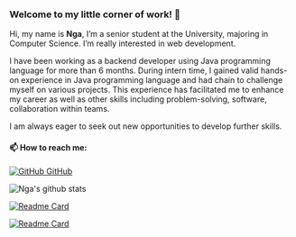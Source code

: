 ### Welcome to my little corner of work! 👋

Hi, my name is **Nga**, I’m a senior student at the University, majoring in Computer Science. I’m really interested in web development.

I have been working as a backend developer using Java programming language for more than 6 months. During intern time, I gained valid hands-on experience in Java programming language and had chain to challenge myself on various projects. This experience has facilitated me to enhance my career as well as other skills including problem-solving, software, collaboration within teams.

I am always eager to seek out new opportunities to develop further skills.

<!-- If you have any questions or would like to connect, please feel free to reach out to me at ngachann02@gmail.com. I am excited about potential collaborations and personal growth opportunities! -->

#### 📫 How to reach me: 

[![GitHub](https://i.stack.imgur.com/tskMh.png) GitHub](https://github.com/Abilene-may)

![Nga's github stats](https://github-readme-stats.vercel.app/api?username=Abilene-may&show_icons=true&theme=tokyonight)

[![Readme Card](https://github-readme-stats.vercel.app/api/pin/?username=Abilene-may&repo=family-tree&theme=cobalt)](https://github.com/Abilene-may/family-tree)

[![Readme Card](https://github-readme-stats.vercel.app/api/pin/?username=Abilene-may&repo=supermarket-management&theme=cobalt)](https://github.com/Abilene-may/supermarket-management)


<!--
**Abilene-may/Abilene-may** is a ✨ _special_ ✨ repository because its `README.md` (this file) appears on your GitHub profile.

Here are some ideas to get you started:

- 🔭 I’m currently working on ...
- 🌱 I’m currently learning ...
- 👯 I’m looking to collaborate on ...
- 🤔 I’m looking for help with ...
- 💬 Ask me about ...
- 📫 How to reach me: ...
- 😄 Pronouns: ...
- ⚡ Fun fact: ...
-->

